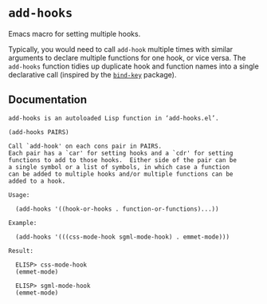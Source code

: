 # `add-hooks`
Emacs macro for setting multiple hooks.

Typically, you would need to call `add-hook` multiple times with similar arguments to declare multiple functions for one hook, or vice versa.  The `add-hooks` function tidies up duplicate hook and function names into a single declarative call (inspired by the [`bind-key`](https://github.com/jwiegley/use-package/blob/master/bind-key.el) package).

## Documentation
```
add-hooks is an autoloaded Lisp function in ‘add-hooks.el’.

(add-hooks PAIRS)

Call `add-hook' on each cons pair in PAIRS.
Each pair has a `car' for setting hooks and a `cdr' for setting
functions to add to those hooks.  Either side of the pair can be
a single symbol or a list of symbols, in which case a function
can be added to multiple hooks and/or multiple functions can be
added to a hook.

Usage:

  (add-hooks '((hook-or-hooks . function-or-functions)...))

Example:

  (add-hooks '(((css-mode-hook sgml-mode-hook) . emmet-mode)))

Result:

  ELISP> css-mode-hook
  (emmet-mode)

  ELISP> sgml-mode-hook
  (emmet-mode)
```

